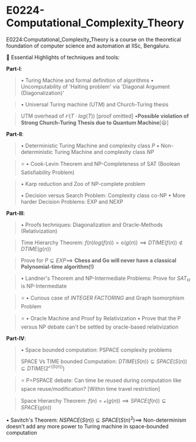 # E0224-Computational_Complexity_Theory
E0224:Computational_Complexity_Theory is a course on the theoretical foundation of computer science and automation at IISc, Bengaluru.

🎯 Essential Highlights of techniques and tools:

$\textbf{Part-I}:$
> $\bullet$ Turing Machine and formal definition of algorithms
> $\bullet$ Uncomputability of 'Halting problem' via 'Diagonal Argument (Diagonalization)'

> $\bullet$ Universal Turing machine (UTM) and Church-Turing thesis

> UTM overhead of $\mathcal{O}(T\cdot log(T))$ [proof omitted]
> $\bullet \textbf{Possible violation of Strong Church-Turing Thesis due to Quantum Machine}[😃]$ 

$\textbf{Part-II}:$
> $\bullet$ Deterministic Turing Machine and complexity class $P$
> $\bullet$ Non-deterministic Turing Machine and complexity class $NP$

>⭐ $\bullet$ Cook-Levin Theorem and NP-Completeness of SAT (Boolean Satisfiability Problem)
 
> $\bullet$ Karp reduction and Zoo of NP-complete problem
>
> $\bullet$ Decision versus Search Problem: Complexity class co-NP
> $\bullet$ More harder Decision Problems: EXP and NEXP

$\textbf{Part-III}:$
> $\bullet$ Proofs techniques: Diagonalization and Oracle-Methods (Relativization)

>  Time Hierarchy Theorem: $f(n)log(f(n))=\mathbb{o}(g(n)) \implies DTIME(f(n))\not\subset DTIME(g(n))$

>  Prove for $P \subsetneq EXP\implies$ $\textbf{Chess and Go will never have a classical Polynomial-time algorithm(!)}$

> $\bullet$ Landner's Theorem and NP-Intermediate Problems: Prove for $SAT_H$ is NP-Intermediate

>⭐ $\bullet$ Curious case of $INTEGER\ FACTORING$ and Graph Isomorphism Problem

>⭐ $\bullet$ Oracle Machine and Proof by Relativization
> $\bullet$ Prove that the P versus NP debate can't be settled by oracle-based relativization

$\textbf{Part-IV}:$ 
> $\bullet$ Space bounded computation: PSPACE complexity problems
>
> SPACE Vs TIME bounded Computation: $DTIME(S(n))\subseteq SPACE(S(n)) \subseteq DTIME(2^{\mathcal{O}(S(n))})$

>⭐ P=PSPACE debate: Can time be reused during computation like space reuse/modification? [Within time travel restriction]

> Space Hierarchy Theorem: $f(n)=\mathcal{o}(g(n))\implies SPACE(f(n)) \subsetneq SPACE(g(n))$
>
$\bullet$ Savitch's Theorem: $NSPACE(S(n))\subseteq SPACE(S(n)^2) \implies$ Non-determinism doesn't add any more power to Turing machine in space-bounded computation

